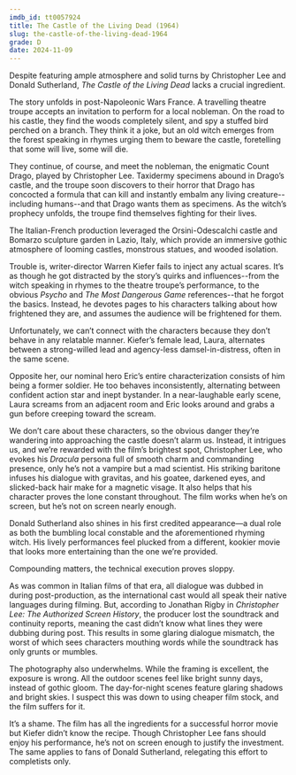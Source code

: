 ```yaml
---
imdb_id: tt0057924
title: The Castle of the Living Dead (1964)
slug: the-castle-of-the-living-dead-1964
grade: D
date: 2024-11-09
---
```


Despite featuring ample atmosphere and solid turns by Christopher Lee and Donald Sutherland, _The Castle of the Living Dead_ lacks a crucial ingredient.

The story unfolds in post-Napoleonic Wars France. A travelling theatre troupe accepts an invitation to perform for a local nobleman. On the road to his castle, they find the woods completely silent, and spy a stuffed bird perched on a branch. They think it a joke, but an old witch emerges from the forest speaking in rhymes urging them to beware the castle, foretelling that some will live, some will die.

They continue, of course, and meet the nobleman, the enigmatic Count Drago, played by Christopher Lee. Taxidermy specimens abound in Drago’s castle, and the troupe soon discovers to their horror that Drago has concocted a formula that can kill and instantly embalm any living creature--including humans--and that Drago wants them as specimens. As the witch’s prophecy unfolds, the troupe find themselves fighting for their lives.

The Italian-French production leveraged the Orsini-Odescalchi castle and Bomarzo sculpture garden in Lazio, Italy, which provide an immersive gothic atmosphere of looming castles, monstrous statues, and wooded isolation.

Trouble is, writer-director Warren Kiefer fails to inject any actual scares. It’s as though he got distracted by the story’s quirks and influences--from the witch speaking in rhymes to the theatre troupe’s performance, to the obvious <span data-imdb-id="tt0054215">_Psycho_</span> and _The Most Dangerous Game_ references--that he forgot the basics. Instead, he devotes pages to his characters talking about how frightened they are, and assumes the audience will be frightened for them.

Unfortunately, we can’t connect with the characters because they don’t behave in any relatable manner. Kiefer’s female lead, Laura, alternates between a strong-willed lead and agency-less damsel-in-distress, often in the same scene.

Opposite her, our nominal hero Eric’s entire characterization consists of him being a former soldier. He too behaves inconsistently, alternating between confident action star and inept bystander. In a near-laughable early scene, Laura screams from an adjacent room and Eric looks around and grabs a gun before creeping toward the scream.

We don’t care about these characters, so the obvious danger they’re wandering into approaching the castle doesn’t alarm us. Instead, it intrigues us, and we’re rewarded with the film’s brightest spot, Christopher Lee, who evokes his <span data-imdb-id="tt0051554">_Dracula_</span> persona full of smooth charm and commanding presence, only he’s not a vampire but a mad scientist. His striking baritone infuses his dialogue with gravitas, and his goatee, darkened eyes, and slicked-back hair make for a magnetic visage. It also helps that his character proves the lone constant throughout. The film works when he’s on screen, but he’s not on screen nearly enough.

Donald Sutherland also shines in his first credited appearance—a dual role as both the bumbling local constable and the aforementioned rhyming witch. His lively performances feel plucked from a different, kookier movie that looks more entertaining than the one we’re provided.

Compounding matters, the technical execution proves sloppy.

As was common in Italian films of that era, all dialogue was dubbed in during post-production, as the international cast would all speak their native languages during filming. But, according to Jonathan Rigby in _Christopher Lee: The Authorized Screen History_, the producer lost the soundtrack and continuity reports, meaning the cast didn’t know what lines they were dubbing during post. This results in some glaring dialogue mismatch, the worst of which sees characters mouthing words while the soundtrack has only grunts or mumbles.

The photography also underwhelms. While the framing is excellent, the exposure is wrong. All the outdoor scenes feel like bright sunny days, instead of gothic gloom. The day-for-night scenes feature glaring shadows and bright skies. I suspect this was down to using cheaper film stock, and the film suffers for it.

It’s a shame. The film has all the ingredients for a successful horror movie but Kiefer didn’t know the recipe. Though Christopher Lee fans should enjoy his performance, he’s not on screen enough to justify the investment. The same applies to fans of Donald Sutherland, relegating this effort to completists only.
